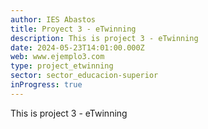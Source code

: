 ```yaml
---
author: IES Abastos
title: Proyect 3 - eTwinning
description: This is project 3 - eTwinning
date: 2024-05-23T14:01:00.000Z
web: www.ejemplo3.com
type: project_etwinning
sector: sector_educacion-superior
inProgress: true
---
```

This is project 3 - eTwinning
